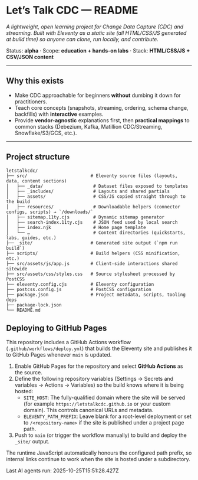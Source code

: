 # Let’s Talk CDC — README

_A lightweight, open learning project for Change Data Capture (CDC) and streaming. Built with Eleventy as a static site (all HTML/CSS/JS generated at build time) so anyone can clone, run locally, and contribute._

Status: **alpha** · Scope: **education + hands-on labs** · Stack: **HTML/CSS/JS + CSV/JSON content**

---

## Why this exists

- Make CDC approachable for beginners **without** dumbing it down for practitioners.
- Teach core concepts (snapshots, streaming, ordering, schema change, backfills) with **interactive** examples.
- Provide **vendor-agnostic** explanations first, then **practical mappings** to common stacks (Debezium, Kafka, Matillion CDC/Streaming, Snowflake/S3/GCS, etc.).

---

## Project structure

```text
letstalkcdc/
├── src/                        # Eleventy source files (layouts, data, content sections)
│   ├── _data/                   # Dataset files exposed to templates
│   ├── _includes/               # Layouts and shared partials
│   ├── assets/                  # CSS/JS copied straight through to the build
│   ├── resources/               # Downloadable helpers (connector configs, scripts) → `/downloads/`
│   ├── sitemap.11ty.cjs         # Dynamic sitemap generator
│   ├── search-index.11ty.cjs    # JSON feed used by local search
│   ├── index.njk                # Home page template
│   └── …                        # Content directories (quickstarts, labs, guides, etc.)
├── _site/                      # Generated site output (`npm run build`)
├── scripts/                    # Build helpers (CSS minification, etc.)
├── src/assets/js/app.js        # Client-side interactions shared sitewide
├── src/assets/css/styles.css   # Source stylesheet processed by PostCSS
├── eleventy.config.cjs         # Eleventy configuration
├── postcss.config.js           # PostCSS configuration
├── package.json                # Project metadata, scripts, tooling deps
├── package-lock.json
└── README.md
```

## Deploying to GitHub Pages

This repository includes a GitHub Actions workflow (`.github/workflows/deploy.yml`) that builds the Eleventy site and publishes it to GitHub Pages whenever `main` is updated.

1. Enable GitHub Pages for the repository and select **GitHub Actions** as the source.
2. Define the following repository variables (Settings → Secrets and variables → Actions → Variables) so the build knows where it is being hosted:
   - `SITE_HOST`: The fully-qualified domain where the site will be served (for example `https://letstalkcdc.github.io` or your custom domain). This controls canonical URLs and metadata.
   - `ELEVENTY_PATH_PREFIX`: Leave blank for a root-level deployment or set to `/<repository-name>` if the site is published under a project page path.
3. Push to `main` (or trigger the workflow manually) to build and deploy the `_site/` output.

The runtime JavaScript automatically honours the configured path prefix, so internal links continue to work when the site is hosted under a subdirectory.


<!-- AI-STATUS:START -->
Last AI agents run: 2025-10-25T15:51:28.427Z
<!-- AI-STATUS:END -->

